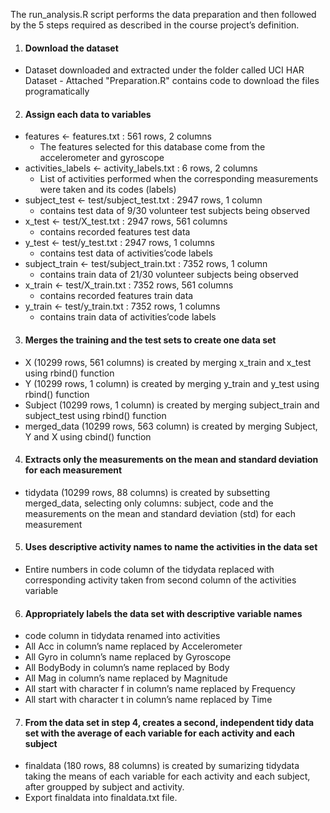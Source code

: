 
The run_analysis.R script performs the data preparation and then followed by the 5 steps required as described in the course project’s definition.

1. #### Download the dataset
  * Dataset downloaded and extracted under the folder called UCI HAR Dataset - Attached "Preparation.R" contains code to download the files programatically

2. #### Assign each data to variables
  * features <- features.txt : 561 rows, 2 columns
    + The features selected for this database come from the accelerometer and gyroscope
  * activities_labels <- activity_labels.txt : 6 rows, 2 columns
    + List of activities performed when the corresponding measurements were taken and its codes (labels)
  * subject_test <- test/subject_test.txt : 2947 rows, 1 column
    + contains test data of 9/30 volunteer test subjects being observed
  * x_test <- test/X_test.txt : 2947 rows, 561 columns
    + contains recorded features test data
  * y_test <- test/y_test.txt : 2947 rows, 1 columns
    + contains test data of activities’code labels
  * subject_train <- test/subject_train.txt : 7352 rows, 1 column
    + contains train data of 21/30 volunteer subjects being observed
  * x_train <- test/X_train.txt : 7352 rows, 561 columns
    + contains recorded features train data
  * y_train <- test/y_train.txt : 7352 rows, 1 columns
    + contains train data of activities’code labels

3. #### Merges the training and the test sets to create one data set
  * X (10299 rows, 561 columns) is created by merging x_train and x_test using rbind() function
  * Y (10299 rows, 1 column) is created by merging y_train and y_test using rbind() function
  * Subject (10299 rows, 1 column) is created by merging subject_train and subject_test using rbind() function
  * merged_data (10299 rows, 563 column) is created by merging Subject, Y and X using cbind() function

4. #### Extracts only the measurements on the mean and standard deviation for each measurement
  * tidydata (10299 rows, 88 columns) is created by subsetting merged_data, selecting only columns: subject, code and the measurements on the mean and standard deviation (std) for each measurement

5. #### Uses descriptive activity names to name the activities in the data set
  * Entire numbers in code column of the tidydata replaced with corresponding activity taken from second column of the activities variable

6. #### Appropriately labels the data set with descriptive variable names
  * code column in tidydata renamed into activities
  * All Acc in column’s name replaced by Accelerometer
  * All Gyro in column’s name replaced by Gyroscope
  * All BodyBody in column’s name replaced by Body
  * All Mag in column’s name replaced by Magnitude
  * All start with character f in column’s name replaced by Frequency
  * All start with character t in column’s name replaced by Time

7. #### From the data set in step 4, creates a second, independent tidy data set with the average of each variable for each activity and each subject
  * finaldata (180 rows, 88 columns) is created by sumarizing tidydata taking the means of each variable for each activity and each subject, after groupped by subject and activity.
  * Export finaldata into finaldata.txt file.